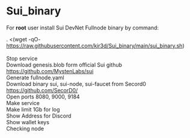 # Sui_binary

For <b>root</b> user install Sui DevNet Fullnode binary by command:<br>

. <(wget -qO- https://raw.githubusercontent.com/kir3d/Sui_binary/main/sui_binary.sh)
<br>
<br>
Stop service<br>
Download genesis.blob form official Sui github https://github.com/MystenLabs/sui <br>
Generate fullnode.yaml<br>
Download binary sui, sui-node, sui-faucet from Secord0 https://github.com/SecorD0/<br>
Open ports 8080, 9000, 9184<br>
Make service<br>
Make limit 1Gb for log<br>
Show Address for Discord<br>
Show wallet keys<br>
Checking node<br>
